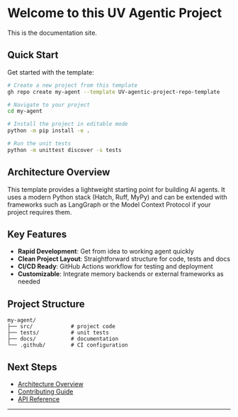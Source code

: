 # Welcome to this UV Agentic Project

This is the documentation site.

## Quick Start

Get started with the template:

```bash
# Create a new project from this template
gh repo create my-agent --template UV-agentic-project-repo-template

# Navigate to your project
cd my-agent

# Install the project in editable mode
python -m pip install -e .

# Run the unit tests
python -m unittest discover -s tests
```

## Architecture Overview

This template provides a lightweight starting point for building AI agents. It uses a modern Python stack (Hatch, Ruff, MyPy) and can be extended with frameworks such as LangGraph or the Model Context Protocol if your project requires them.

## Key Features

- **Rapid Development**: Get from idea to working agent quickly
- **Clean Project Layout**: Straightforward structure for code, tests and docs
- **CI/CD Ready**: GitHub Actions workflow for testing and deployment
- **Customizable**: Integrate memory backends or external frameworks as needed

## Project Structure

```
my-agent/
├── src/            # project code
├── tests/          # unit tests
├── docs/           # documentation
└── .github/        # CI configuration
```

## Next Steps

- [Architecture Overview](architecture.md)
- [Contributing Guide](contributing.md)
- [API Reference](api/)

---
